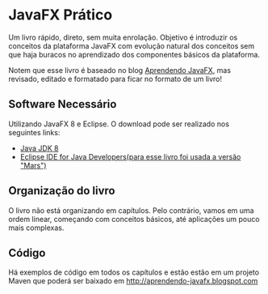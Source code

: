 JavaFX Prático
=======

Um livro rápido, direto, sem muita enrolação. Objetivo é introduzir os conceitos da plataforma JavaFX com evolução natural dos conceitos sem que haja buracos no aprendizado dos componentes básicos da plataforma.

Notem que esse livro é baseado no blog [Aprendendo JavaFX](http://aprendendo-javafx.blogspot.com.br/), mas revisado, editado e formatado para ficar no formato de um livro!


## Software Necessário


Utilizando JavaFX 8 e Eclipse. O download pode ser realizado nos seguintes links:

* [Java JDK 8](http://www.oracle.com/technetwork/pt/java/javase/downloads/jdk8-downloads-2133151.html)
* [Eclipse IDE for Java Developers(para esse livro foi usada a versão "Mars")](http://www.eclipse.org/downloads/packages/eclipse-ide-java-developers/mars1)



## Organização do livro

O livro não está organizando em capítulos. Pelo contrário, vamos em uma ordem linear, começando com conceitos básicos, até aplicações um pouco mais complexas.

## Código

Há exemplos de código em todos os capítulos e estão estão em um projeto Maven que poderá ser baixado em http://aprendendo-javafx.blogspot.com 